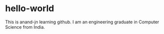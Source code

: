 # hello-world
This is anand-jn learning github.
I am an engineering graduate in Computer Science from India.

